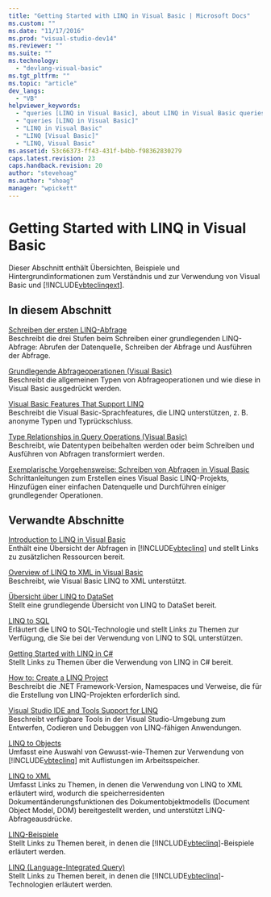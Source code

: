```yaml
---
title: "Getting Started with LINQ in Visual Basic | Microsoft Docs"
ms.custom: ""
ms.date: "11/17/2016"
ms.prod: "visual-studio-dev14"
ms.reviewer: ""
ms.suite: ""
ms.technology: 
  - "devlang-visual-basic"
ms.tgt_pltfrm: ""
ms.topic: "article"
dev_langs: 
  - "VB"
helpviewer_keywords: 
  - "queries [LINQ in Visual Basic], about LINQ in Visual Basic queries"
  - "queries [LINQ in Visual Basic]"
  - "LINQ in Visual Basic"
  - "LINQ [Visual Basic]"
  - "LINQ, Visual Basic"
ms.assetid: 53c66373-ff43-431f-b4bb-f98362830279
caps.latest.revision: 23
caps.handback.revision: 20
author: "stevehoag"
ms.author: "shoag"
manager: "wpickett"
---
```

# Getting Started with LINQ in Visual Basic
Dieser Abschnitt enthält Übersichten, Beispiele und Hintergrundinformationen zum Verständnis und zur Verwendung von Visual Basic und [!INCLUDE[vbteclinqext](../../../../csharp/getting-started/includes/vbteclinqext_md.md)].  
  
## In diesem Abschnitt  
 [Schreiben der ersten LINQ\-Abfrage](../../../../visual-basic/programming-guide/concepts/linq/writing-your-first-linq-query.md)  
 Beschreibt die drei Stufen beim Schreiben einer grundlegenden LINQ\-Abfrage: Abrufen der Datenquelle, Schreiben der Abfrage und Ausführen der Abfrage.  
  
 [Grundlegende Abfrageoperationen \(Visual Basic\)](../../../../visual-basic/programming-guide/concepts/linq/basic-query-operations.md)  
 Beschreibt die allgemeinen Typen von Abfrageoperationen und wie diese in Visual Basic ausgedrückt werden.  
  
 [Visual Basic Features That Support LINQ](../../../../visual-basic/programming-guide/concepts/linq/features-that-support-linq.md)  
 Beschreibt die Visual Basic\-Sprachfeatures, die LINQ unterstützen, z. B. anonyme Typen und Typrückschluss.  
  
 [Type Relationships in Query Operations \(Visual Basic\)](../../../../visual-basic/programming-guide/concepts/linq/type-relationships-in-query-operations.md)  
 Beschreibt, wie Datentypen beibehalten werden oder beim Schreiben und Ausführen von Abfragen transformiert werden.  
  
 [Exemplarische Vorgehensweise: Schreiben von Abfragen in Visual Basic](../../../../visual-basic/programming-guide/concepts/linq/walkthrough-writing-queries.md)  
 Schrittanleitungen zum Erstellen eines Visual Basic LINQ\-Projekts, Hinzufügen einer einfachen Datenquelle und Durchführen einiger grundlegender Operationen.  
  
## Verwandte Abschnitte  
 [Introduction to LINQ in Visual Basic](../../../../visual-basic/programming-guide/language-features/linq/introduction-to-linq.md)  
 Enthält eine Übersicht der Abfragen in [!INCLUDE[vbteclinq](../../../../csharp/includes/vbteclinq_md.md)] und stellt Links zu zusätzlichen Ressourcen bereit.  
  
 [Overview of LINQ to XML in Visual Basic](../../../../visual-basic/programming-guide/language-features/xml/overview-of-linq-to-xml.md)  
 Beschreibt, wie Visual Basic LINQ to XML unterstützt.  
  
 [Übersicht über LINQ to DataSet](../Topic/LINQ%20to%20DataSet%20Overview.md)  
 Stellt eine grundlegende Übersicht von LINQ to DataSet bereit.  
  
 [LINQ to SQL](../Topic/LINQ%20to%20SQL.md)  
 Erläutert die LINQ to SQL\-Technologie und stellt Links zu Themen zur Verfügung, die Sie bei der Verwendung von LINQ to SQL unterstützen.  
  
 [Getting Started with LINQ in C\#](../../../../csharp/programming-guide/concepts/linq/getting-started-with-linq.md)  
 Stellt Links zu Themen über die Verwendung von LINQ in C\# bereit.  
  
 [How to: Create a LINQ Project](../Topic/How%20to:%20Create%20a%20LINQ%20Project.md)  
 Beschreibt die .NET Framework\-Version, Namespaces und Verweise, die für die Erstellung von LINQ\-Projekten erforderlich sind.  
  
 [Visual Studio IDE and Tools Support for LINQ](../../../../visual-basic/programming-guide/concepts/linq/visual-studio-ide-and-tools-support-for-linq.md)  
 Beschreibt verfügbare Tools in der Visual Studio\-Umgebung zum Entwerfen, Codieren und Debuggen von LINQ\-fähigen Anwendungen.  
  
 [LINQ to Objects](../../../../visual-basic/programming-guide/concepts/linq/linq-to-objects.md)  
 Umfasst eine Auswahl von Gewusst\-wie\-Themen zur Verwendung von [!INCLUDE[vbteclinq](../../../../csharp/includes/vbteclinq_md.md)] mit Auflistungen im Arbeitsspeicher.  
  
 [LINQ to XML](../../../../visual-basic/programming-guide/concepts/linq/linq-to-xml.md)  
 Umfasst Links zu Themen, in denen die Verwendung von LINQ to XML erläutert wird, wodurch die speicherresidenten Dokumentänderungsfunktionen des Dokumentobjektmodells \(Document Object Model, DOM\) bereitgestellt werden, und unterstützt LINQ\-Abfrageausdrücke.  
  
 [LINQ\-Beispiele](../Topic/LINQ%20Samples.md)  
 Stellt Links zu Themen bereit, in denen die [!INCLUDE[vbteclinq](../../../../csharp/includes/vbteclinq_md.md)]\-Beispiele erläutert werden.  
  
 [LINQ \(Language\-Integrated Query\)](../Topic/LINQ%20\(Language-Integrated%20Query\).md)  
 Stellt Links zu Themen bereit, in denen die [!INCLUDE[vbteclinq](../../../../csharp/includes/vbteclinq_md.md)]\-Technologien erläutert werden.